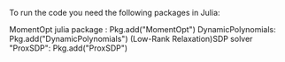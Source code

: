 
To run the code you need the following packages in Julia:

MomentOpt julia package : Pkg.add("MomentOpt")
DynamicPolynomials: Pkg.add("DynamicPolynomials")
(Low-Rank Relaxation)SDP solver "ProxSDP": Pkg.add("ProxSDP")
